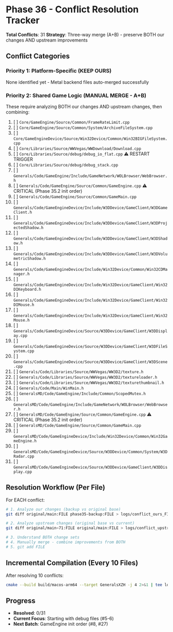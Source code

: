 # Phase 36 - Conflict Resolution Tracker

**Total Conflicts**: 31
**Strategy**: Three-way merge (A+B) - preserve BOTH our changes AND upstream improvements

## Conflict Categories

### Priority 1: Platform-Specific (KEEP OURS)
None identified yet - Metal backend files auto-merged successfully

### Priority 2: Shared Game Logic (MANUAL MERGE - A+B)
These require analyzing BOTH our changes AND upstream changes, then combining:

1. [ ] `Core/GameEngine/Source/Common/FrameRateLimit.cpp`
2. [ ] `Core/GameEngine/Source/Common/System/ArchiveFileSystem.cpp`
3. [ ] `Core/GameEngineDevice/Source/Win32Device/Common/Win32BIGFileSystem.cpp`
4. [ ] `Core/Libraries/Source/WWVegas/WWDownload/Download.cpp`
5. [ ] `Core/Libraries/Source/debug/debug_io_flat.cpp` ⚠️ RESTART TRIGGER
6. [ ] `Core/Libraries/Source/debug/debug_stack.cpp`
7. [ ] `Generals/Code/GameEngine/Include/GameNetwork/WOLBrowser/WebBrowser.h`
8. [ ] `Generals/Code/GameEngine/Source/Common/GameEngine.cpp` ⚠️ CRITICAL (Phase 35.2 init order)
9. [ ] `Generals/Code/GameEngine/Source/Common/GameMain.cpp`
10. [ ] `Generals/Code/GameEngineDevice/Include/W3DDevice/GameClient/W3DGameClient.h`
11. [ ] `Generals/Code/GameEngineDevice/Include/W3DDevice/GameClient/W3DProjectedShadow.h`
12. [ ] `Generals/Code/GameEngineDevice/Include/W3DDevice/GameClient/W3DShadow.h`
13. [ ] `Generals/Code/GameEngineDevice/Include/W3DDevice/GameClient/W3DVolumetricShadow.h`
14. [ ] `Generals/Code/GameEngineDevice/Include/Win32Device/Common/Win32CDManager.h`
15. [ ] `Generals/Code/GameEngineDevice/Include/Win32Device/GameClient/Win32DIKeyboard.h`
16. [ ] `Generals/Code/GameEngineDevice/Include/Win32Device/GameClient/Win32DIMouse.h`
17. [ ] `Generals/Code/GameEngineDevice/Include/Win32Device/GameClient/Win32Mouse.h`
18. [ ] `Generals/Code/GameEngineDevice/Source/W3DDevice/GameClient/W3DDisplay.cpp`
19. [ ] `Generals/Code/GameEngineDevice/Source/W3DDevice/GameClient/W3DFileSystem.cpp`
20. [ ] `Generals/Code/GameEngineDevice/Source/W3DDevice/GameClient/W3DScene.cpp`
21. [ ] `Generals/Code/Libraries/Source/WWVegas/WW3D2/texture.h`
22. [ ] `Generals/Code/Libraries/Source/WWVegas/WW3D2/textureloader.h`
23. [ ] `Generals/Code/Libraries/Source/WWVegas/WW3D2/texturethumbnail.h`
24. [ ] `Generals/Code/Main/WinMain.h`
25. [ ] `GeneralsMD/Code/GameEngine/Include/Common/ScopedMutex.h`
26. [ ] `GeneralsMD/Code/GameEngine/Include/GameNetwork/WOLBrowser/WebBrowser.h`
27. [ ] `GeneralsMD/Code/GameEngine/Source/Common/GameEngine.cpp` ⚠️ CRITICAL (Phase 35.2 init order)
28. [ ] `GeneralsMD/Code/GameEngine/Source/Common/GameMain.cpp`
29. [ ] `GeneralsMD/Code/GameEngineDevice/Include/Win32Device/Common/Win32GameEngine.h`
30. [ ] `GeneralsMD/Code/GameEngineDevice/Source/W3DDevice/Common/System/W3DRadar.cpp`
31. [ ] `GeneralsMD/Code/GameEngineDevice/Source/W3DDevice/GameClient/W3DDisplay.cpp`

## Resolution Workflow (Per File)

For EACH conflict:

```bash
# 1. Analyze our changes (backup vs original base)
git diff original/main:FILE phase35-backup:FILE > logs/conflict_ours_FILE.diff

# 2. Analyze upstream changes (original base vs current)
git diff original/main~71:FILE original/main:FILE > logs/conflict_upstream_FILE.diff

# 3. Understand BOTH change sets
# 4. Manually merge - combine improvements from BOTH
# 5. git add FILE
```

## Incremental Compilation (Every 10 Files)

After resolving 10 conflicts:
```bash
cmake --build build/macos-arm64 --target GeneralsXZH -j 4 2>&1 | tee logs/phase36_incremental_N.log
```

## Progress

- **Resolved**: 0/31
- **Current Focus**: Starting with debug files (#5-6)
- **Next Batch**: GameEngine init order (#8, #27)
